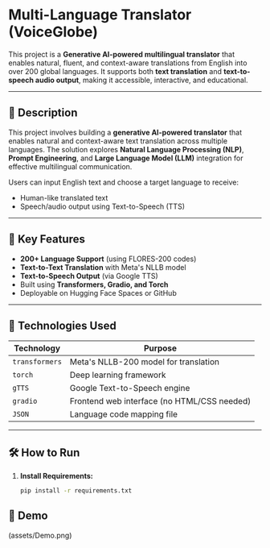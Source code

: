 #  Multi-Language Translator (VoiceGlobe)

This project is a **Generative AI-powered multilingual translator** that enables natural, fluent, and context-aware translations from English into over 200 global languages. It supports both **text translation** and **text-to-speech audio output**, making it accessible, interactive, and educational.

---

## 📌 Description

This project involves building a **generative AI-powered translator** that enables natural and context-aware text translation across multiple languages. The solution explores **Natural Language Processing (NLP)**, **Prompt Engineering**, and **Large Language Model (LLM)** integration for effective multilingual communication.

Users can input English text and choose a target language to receive:
-  Human-like translated text
-  Speech/audio output using Text-to-Speech (TTS)

---

## 🧠 Key Features

-  **200+ Language Support** (using FLORES-200 codes)
-  **Text-to-Text Translation** with Meta's NLLB model
-  **Text-to-Speech Output** (via Google TTS)
-  Built using **Transformers, Gradio, and Torch**
-  Deployable on Hugging Face Spaces or GitHub

---

## 🚀 Technologies Used

| Technology      | Purpose                                 |
|------------------|-----------------------------------------|
| `transformers`   | Meta's NLLB-200 model for translation   |
| `torch`          | Deep learning framework                 |
| `gTTS`           | Google Text-to-Speech engine            |
| `gradio`         | Frontend web interface (no HTML/CSS needed) |
| `JSON`           | Language code mapping file              |


---

## 🛠️ How to Run

1. **Install Requirements:**
   ```bash
   pip install -r requirements.txt

## 📸 Demo

(assets/Demo.png)

